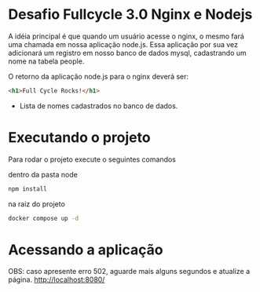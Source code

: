 # Desafio Fullcycle 3.0 Nginx e Nodejs

A idéia principal é que quando um usuário acesse o nginx, o mesmo fará uma chamada em nossa aplicação node.js. Essa aplicação por sua vez adicionará um registro em nosso banco de dados mysql, cadastrando um nome na tabela people.

O retorno da aplicação node.js para o nginx deverá ser:

```html
<h1>Full Cycle Rocks!</h1>
```

- Lista de nomes cadastrados no banco de dados.

# Executando o projeto

Para rodar o projeto execute o seguintes comandos

dentro da pasta node

```bash
npm install
```

na raiz do projeto

```bash
docker compose up -d
```

# Acessando a aplicação

OBS: caso apresente erro 502, aguarde mais alguns segundos e atualize a página.
[http://localhost:8080/](http://localhost:8080/)
